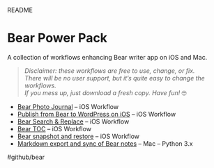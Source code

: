 README

# Bear Power Pack
A collection of workflows enhancing Bear writer app on iOS and Mac.

> *Disclaimer: these workflows are free to use, change, or fix.     
> There will be no user support, but it’s quite easy to change the workflows.     
> If you mess up, just download a fresh copy. Have fun!* 🤓  

* [Bear Photo Journal](https://github.com/rovest/Bear-Power-Pack/blob/master/Bear%20Photo%20Journal.md) – iOS Workflow
* [Publish from Bear to WordPress on iOS](https://github.com/rovest/Bear-Power-Pack/blob/master/Publish%20from%20Bear%20to%20WordPress%20on%20iOS.md) – iOS Workflow
* [Bear Search & Replace](https://github.com/rovest/Bear-Power-Pack/blob/master/Bear%20Search%20%26%20Replace.md) – iOS Workflow
* [Bear TOC](https://github.com/rovest/Bear-Power-Pack/blob/master/Bear%20TOC.md) – iOS Workflow
* [Bear snapshot and restore](https://github.com/rovest/Bear-Power-Pack/blob/master/Bear%20snapshot%20and%20restore.md) – iOS Workflow
* [Markdown export and sync of Bear notes](https://github.com/rovest/Bear-Markdown-Export) – Mac – Python 3.x

#github/bear
